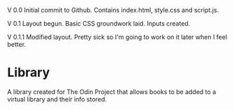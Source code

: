 V 0.0 Initial commit to Github. Contains index.html, style.css and script.js.

V 0.1 Layout begun.  Basic CSS groundwork laid.  Inputs created.

V 0.1.1 Modified layout.  Pretty sick so I'm going to work on it later when I feel better.

# Library
A library created for The Odin Project that allows books to be added to a virtual library and their info stored.

